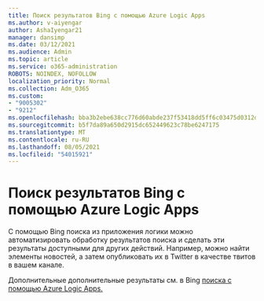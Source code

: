 ```yaml
---
title: Поиск результатов Bing с помощью Azure Logic Apps
ms.author: v-aiyengar
author: AshaIyengar21
manager: dansimp
ms.date: 03/12/2021
ms.audience: Admin
ms.topic: article
ms.service: o365-administration
ROBOTS: NOINDEX, NOFOLLOW
localization_priority: Normal
ms.collection: Adm_O365
ms.custom:
- "9005302"
- "9212"
ms.openlocfilehash: bba3b2ebe638cc776d60abde237f53418dd5ff6c03475d0312df8f647bf8c636
ms.sourcegitcommit: b5f7da89a650d2915dc652449623c78be6247175
ms.translationtype: MT
ms.contentlocale: ru-RU
ms.lasthandoff: 08/05/2021
ms.locfileid: "54015921"
---
```

# <a name="find-results-in-bing-search-by-using-azure-logic-apps"></a>Поиск результатов Bing с помощью Azure Logic Apps

С помощью Bing поиска из приложения логики можно автоматизировать обработку результатов поиска и сделать эти результаты доступными для других действий. Например, можно найти элементы новостей, а затем опубликовать их в Twitter в качестве твитов в вашем канале.

Дополнительные дополнительные результаты см. в Bing [поиска с помощью Azure Logic Apps.](https://go.microsoft.com/fwlink/?linkid=2151928)